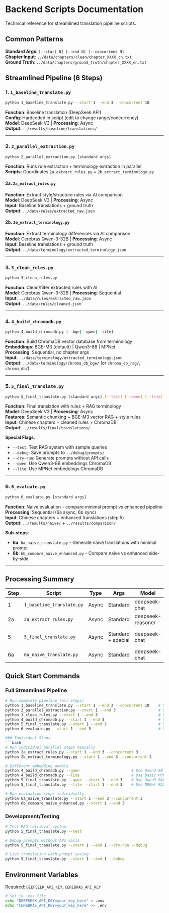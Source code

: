 # Backend Scripts Documentation

Technical reference for streamlined translation pipeline scripts.

## Common Patterns

**Standard Args**: `[--start N] [--end N] [--concurrent N]`  
**Chapter Input**: `../data/chapters/clean/chapter_XXXX_cn.txt`  
**Ground Truth**: `../data/chapters/ground_truth/chapter_XXXX_en.txt`

## Streamlined Pipeline (6 Steps)

### 1. `1_baseline_translate.py`
```bash
python 1_baseline_translate.py --start 1 --end 3 --concurrent 10
```
**Function**: Baseline translation (DeepSeek API)  
**Config**: Hardcoded in script (edit to change range/concurrency)  
**Model**: DeepSeek V3 | **Processing**: Async  
**Output**: `../results/baseline/translations/`

---

### 2. `2_parallel_extraction.py`
```bash
python 2_parallel_extraction.py [standard args]
```
**Function**: Runs rule extraction + terminology extraction in parallel  
**Scripts**: Coordinates `2a_extract_rules.py` + `2b_extract_terminology.py`

#### 2a. `2a_extract_rules.py`
**Function**: Extract style/structure rules via AI comparison  
**Model**: DeepSeek V3 | **Processing**: Async  
**Input**: Baseline translations + ground truth  
**Output**: `../data/rules/extracted_raw.json`

#### 2b. `2b_extract_terminology.py`
**Function**: Extract terminology differences via AI comparison  
**Model**: Cerebras Qwen-3-32B | **Processing**: Async  
**Input**: Baseline translations + ground truth  
**Output**: `../data/terminology/extracted_terminology.json`

---

### 3. `3_clean_rules.py`
```bash
python 3_clean_rules.py
```
**Function**: Clean/filter extracted rules with AI  
**Model**: Cerebras Qwen-3-32B | **Processing**: Sequential  
**Input**: `../data/rules/extracted_raw.json`  
**Output**: `../data/rules/cleaned.json`

---

### 4. `4_build_chromadb.py`
```bash
python 4_build_chromadb.py [--bge|--qwen|--lite]
```
**Function**: Build ChromaDB vector database from terminology  
**Embeddings**: BGE-M3 (default) | Qwen3-8B | MPNet  
**Processing**: Sequential, no chapter args  
**Input**: `../data/terminology/extracted_terminology.json`  
**Output**: `../data/terminology/chroma_db_bge/` (or `chroma_db_rag/`, `chroma_db/`)

---

### 5. `5_final_translate.py`
```bash
python 5_final_translate.py [standard args] [--test] [--qwen] [--lite] [--debug] [--dry-run]
```
**Function**: Final translation with rules + RAG terminology  
**Model**: DeepSeek V3 | **Processing**: Async  
**Features**: Semantic chunking + BGE-M3 vector RAG + style rules  
**Input**: Chinese chapters + cleaned rules + ChromaDB  
**Output**: `../results/final/translations/`

**Special Flags**:
- `--test`: Test RAG system with sample queries
- `--debug`: Save prompts to `../debug/prompts/`
- `--dry-run`: Generate prompts without API calls
- `--qwen`: Use Qwen3-8B embeddings ChromaDB
- `--lite`: Use MPNet embeddings ChromaDB

---

### 6. `6_evaluate.py`
```bash
python 6_evaluate.py [standard args]
```
**Function**: Naive evaluation - compare minimal prompt vs enhanced pipeline  
**Processing**: Sequential (6a async, 6b sync)  
**Input**: Chinese chapters + enhanced translations (step 5)  
**Output**: `../results/naive/` + `../results/comparison/`

**Sub-steps**:
- **6a**: `6a_naive_translate.py` - Generate naive translations with minimal prompt
- **6b**: `6b_compare_naive_enhanced.py` - Compare naive vs enhanced side-by-side

---

## Processing Summary

| Step | Script | Type | Args | Model | Features |
|------|--------|------|------|-------|----------|
| 1 | `1_baseline_translate.py` | Async | Standard | deepseek-chat | tqdm progress |
| 2a | `2a_extract_rules.py` | Async | Standard | deepseek-reasoner | - |
| 5 | `5_final_translate.py` | Async | Standard + special | deepseek-chat | tqdm progress, RAG |
| 6a | `6a_naive_translate.py` | Async | Standard | deepseek-chat | minimal prompt |

## Quick Start Commands

### Full Streamlined Pipeline
```bash
# Run complete pipeline (all steps)
python 1_baseline_translate.py --start 1 --end 3 --concurrent 10    # Step 1
python 2_parallel_extraction.py --start 1 --end 3                   # Steps 2a + 2b in parallel
python 3_clean_rules.py --start 1 --end 3                           # Step 3
python 4_build_chromadb.py --start 1 --end 3                        # Step 4 (uses BGE-M3 by default)
python 5_final_translate.py --start 1 --end 3                       # Step 5 (uses BGE-M3 by default)
python 6_evaluate.py --start 1 --end 3                              # Step 6 (naive evaluation)

### Individual Steps
```bash
# Run individual parallel steps manually
python 2a_extract_rules.py --start 1 --end 3 --concurrent 3
python 2b_extract_terminology.py --start 1 --end 3 --concurrent 2

# Different embedding models
python 4_build_chromadb.py --qwen                       # Use Qwen3-8B embeddings
python 4_build_chromadb.py --lite                       # Use basic MPNet embeddings
python 5_final_translate.py --qwen --start 1 --end 3    # Use Qwen3 RAG
python 5_final_translate.py --lite --start 1 --end 3    # Use MPNet RAG

# Run evaluation steps individually
python 6a_naive_translate.py --start 1 --end 3 --concurrent 3
python 6b_compare_naive_enhanced.py --start 1 --end 3
```

### Development/Testing
```bash
# Test RAG retrieval system
python 5_final_translate.py --test

# Debug prompts without API calls
python 5_final_translate.py --start 1 --end 1 --dry-run --debug

# Live translation with prompt saving
python 5_final_translate.py --start 1 --end 1 --debug
```

## Environment Variables

Required: `DEEPSEEK_API_KEY`, `CEREBRAS_API_KEY`

```bash
# Set in .env file
echo "DEEPSEEK_API_KEY=your_key_here" > .env
echo "CEREBRAS_API_KEY=your_key_here" >> .env
```